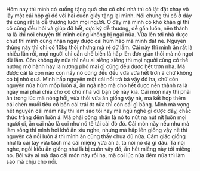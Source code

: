 Hôm nay thì mình có xuống tặng quà cho cô chủ nhà thì cô lặt đặt chạy vô lấy một cái hộp gì đó với hai cuồn giấy tặng lại mình. Nói chung thì cô ở đây thì cũng rất là dễ thương luôn mọi người. Ở đây mà mình có khó khăn gì thì cô cũng đều hỏi và giúp đỡ hết, cực kỳ dễ thương, dễ gần luôn, nên thành ra là khi nói chuyện thì mình cũng không bị ngại nữa. Vừa lên tới nhà được chút thì mình cũng nhận ngay được cái hùm hào mà mình đặt nè. Nguyên thùng này thì chỉ có 10kg thôi nhưng mà rẻ dữ lắm. Cái này thì mình ăn rất là nhiều lần rồi, mọi người chỉ cần chế biến là hấp lên đơn giản thôi mà nó ngọt dữ lắm. Còn không ấy nữa thì nếu ai siêng siêng thì mọi người cũng có thể nướng mỡ hành hay là nướng phô mai gì cũng đều được hết trơn nha. Mà được cái là con nào con nấy nó cũng đều đều vừa vừa hết trơn á chứ không có bị nhỏ quá. Mình hấp nguyên một cái nồi trà bá vậy đó ha, chứ còn nguyên nửa hùm mốp luôn á, ăn ngả nào mà cho hết được nên thành ra là ngày mai phải chia cho cô chủ nhà với bạn bè này kia. Cái món này thì phải ăn trong lúc mà nóng hổi, vừa thổi vừa ăn giống vậy nè, mà kết hợp thêm cái chén muối tiêu có bốn cái trái ớt nữa thì còn cái gì bằng. Mình mà vọng hết nguyên cái mâm này thì làm sao tối nay mà ngủ nghê gì được đây, chắc thức trắng đêm luôn á. Mà phải công nhận là nó to nút na nút nít luôn mọi người ơi, ăn cái nào là coi như nó tê tái cái đó đó. Cái món này nếu như mà làm sống thì mình hơi khó ăn xíu nghe, nhưng mà hấp lên giống vậy nè thì nguyên cả nồi luôn á thì mình ăn cũng thấy chưa đủ nữa. Cảm giác giống như là cái tay vừa tách mà cái miệng vừa ăn á, ta nói nó đã gì đâu. Ta nói nghe, ngồi kiểu ăn giống như là bị cuốn vậy đó, ăn hết miếng này tới miếng nọ. Bởi vậy ai mà đạo cái món này rồi ha, mà coi lúc nữa đêm nữa thì làm sao mà chịu cho nổi.